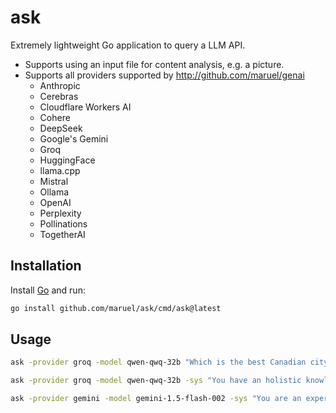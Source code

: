 # ask

Extremely lightweight Go application to query a LLM API.

- Supports using an input file for content analysis, e.g. a picture.
- Supports all providers supported by http://github.com/maruel/genai
    - Anthropic
    - Cerebras
    - Cloudflare Workers AI
    - Cohere
    - DeepSeek
    - Google's Gemini
    - Groq
    - HuggingFace
    - llama.cpp
    - Mistral
    - Ollama
    - OpenAI
    - Perplexity
    - Pollinations
    - TogetherAI


## Installation

Install [Go](https://go.dev/dl) and run:

```bash
go install github.com/maruel/ask/cmd/ask@latest
```

## Usage

```bash
ask -provider groq -model qwen-qwq-32b "Which is the best Canadian city? Be decisive."

ask -provider groq -model qwen-qwq-32b -sys "You have an holistic knowledge of the world. You reply with the style of William Zinsser and the wit of Dorothy Parker." "Why is the sky blue?"

ask -provider gemini -model gemini-1.5-flash-002 -sys "You are an expert at analysing pictures." -f banana.jpg "What is this? Is it ripe?"
```
